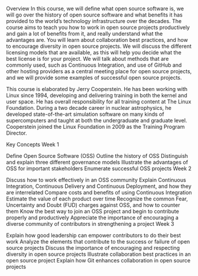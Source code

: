 Overview
In this course, we will define what open source software is, we will go over the history of open source software and what benefits it has provided to the world’s technology infrastructure over the decades. The course aims to teach you how to work in open source projects productively and gain a lot of benefits from it, and really understand what the advantages are. You will learn about collaboration best practices, and how to encourage diversity in open source projects. We will discuss the different licensing models that are available, as this will help you decide what the best license is for your project. We will talk about methods that are commonly used, such as Continuous Integration, and use of GitHub and other hosting providers as a central meeting place for open source projects, and we will provide some examples of successful open source projects.

This course is elaborated by Jerry Cooperstein. He has been working with Linux since 1994, developing and delivering training in both the kernel and user space. He has overall responsibility for all training content at The Linux Foundation. During a two decade career in nuclear astrophysics, he developed state-of-the-art simulation software on many kinds of supercomputers and taught at both the undergraduate and graduate level. Cooperstein joined the Linux Foundation in 2009 as the Training Program Director.

Key Concepts
Week 1

Define Open Source Software (OSS)
Outline the history of OSS
Distinguish and explain three different governance models
Illustrate the advantages of OSS for important stakeholders
Enumerate successful OSS projects
Week 2

Discuss how to work effectively in an OSS community
Explain Continuous Integration, Continuous Delivery and Continuous Deployment, and how they are interrelated
Compare costs and benefits of using Continuous Integration
Estimate the value of each product over time
Recognize the common Fear, Uncertainty and Doubt (FUD) charges against OSS, and how to counter them
Know the best way to join an OSS project and begin to contribute properly and productively
Appreciate the importance of encouraging a diverse community of contributors in strengthening a project
Week 3

Explain how good leadership can empower contributors to do their best work
Analyze the elements that contribute to the success or failure of open source projects
Discuss the importance of encouraging and respecting diversity in open source projects
Illustrate collaboration best practices in an open source project
Explain how Git enhances collaboration in open source projects
